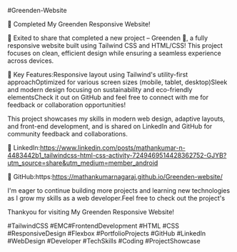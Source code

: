 #Greenden-Website

🎉 Completed My Greenden Responsive Website! 

🚀 Exited to share that completed a new project – Greenden 🌿, a fully responsive website built using Tailwind CSS and HTML/CSS! This project focuses on clean, efficient design while ensuring a seamless experience across devices.

🔧 Key Features:Responsive layout using Tailwind's utility-first approachOptimized for various screen sizes (mobile, tablet, desktop)Sleek and modern design focusing on sustainability and eco-friendly elementsCheck it out on GitHub and feel free to connect with me for feedback or collaboration opportunities!



This project showcases my skills in modern web design, adaptive layouts, and front-end development, and is shared on LinkedIn and GitHub for community feedback and collaborations.

🔗 LinkedIn:https://www.linkedin.com/posts/mathankumar-n-4483442b1_tailwindcss-html-css-activity-7249469514428362752-GJYB?utm_source=share&utm_medium=member_android


🔗 GitHub:https:https://mathankumarnagaraj.github.io/Greenden-website/



I'm eager to continue building more projects and learning new technologies as I grow my skills as a web developer.Feel free to check out the project's 

Thankyou for visiting My Greenden Responsive Website! 

#TailwindCSS
#EMC#FrontendDevelopment #HTML #CSS #ResponsiveDesign #Flexbox #PortfolioProjects #GitHub #LinkedIn #WebDesign #Developer #TechSkills #Coding #ProjectShowcase


